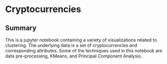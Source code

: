 # Cryptocurrencies
 
 ## Summary
 
This is a jupyter notebook containing a variety of visualizations related to clustering.  The underlying data is a set of cryptocurrencies and corresponding attributes.  Some of the techniques used in this notebook are data pre-processing, KMeans, and Principal Component Analysis.
